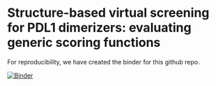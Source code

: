 # Structure-based virtual screening for PDL1 dimerizers: evaluating generic scoring functions


For reproducibility, we have created the binder for this github repo.

[![Binder](https://mybinder.org/badge_logo.svg)](https://mybinder.org/v2/gh/sawsimeon/PDL1_Generic/HEAD)
